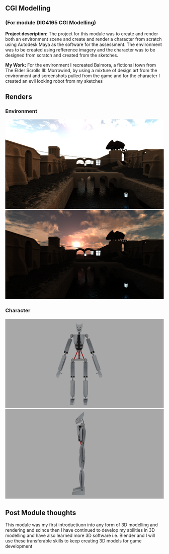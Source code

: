 ## CGI Modelling
### (For module DIG4165 CGI Modelling)

**Project description:** The project for this module was to create and render both an environment scene and create and render a character from scratch using Autodesk Maya as the software for the assessment. The environment was to be created using refference imagery and the character was to be designed from scratch and created from the sketches.

**My Work:** For the environment I recreated Balmora, a fictional town from The Elder Scrolls III: Morrowind, by using a mixture of design art from the environment and screenshots pulled from the game and for the character I created an evil looking robot from my sketches

## Renders
### Environment

<img src="/images/UniWork/YearOne/CGIModelling/Day.png?raw=true"/>
<img src="/images/UniWork/YearOne/CGIModelling/Sunset.png?raw=true"/>

### Character

<img src="/images/UniWork/YearOne/CGIModelling/Front.jpg?raw=true"/>
<img src="/images/UniWork/YearOne/CGIModelling/Side.jpg?raw=true"/>

## Post Module thoughts
This module was my first introductiuon into any form of 3D modelling and rendering and scince then I have continued to develop my abilities in 3D modelling and have also learned more 3D software i.e. Blender and I will use these transferable skills to keep creating 3D models for game development
